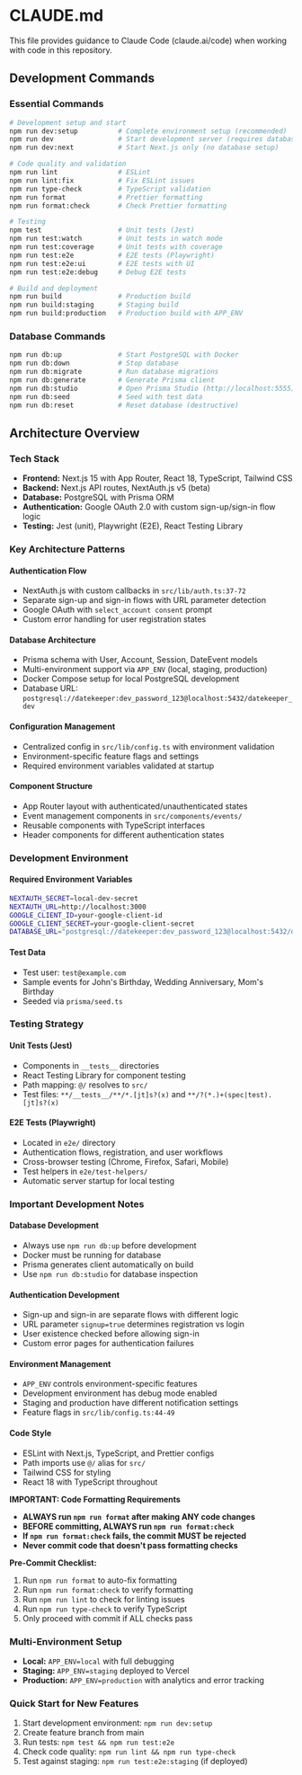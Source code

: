 # CLAUDE.md

This file provides guidance to Claude Code (claude.ai/code) when working with code in this repository.

## Development Commands

### Essential Commands

```bash
# Development setup and start
npm run dev:setup          # Complete environment setup (recommended)
npm run dev                # Start development server (requires database)
npm run dev:next           # Start Next.js only (no database setup)

# Code quality and validation
npm run lint               # ESLint
npm run lint:fix           # Fix ESLint issues
npm run type-check         # TypeScript validation
npm run format             # Prettier formatting
npm run format:check       # Check Prettier formatting

# Testing
npm test                   # Unit tests (Jest)
npm run test:watch         # Unit tests in watch mode
npm run test:coverage      # Unit tests with coverage
npm run test:e2e           # E2E tests (Playwright)
npm run test:e2e:ui        # E2E tests with UI
npm run test:e2e:debug     # Debug E2E tests

# Build and deployment
npm run build              # Production build
npm run build:staging      # Staging build
npm run build:production   # Production build with APP_ENV
```

### Database Commands

```bash
npm run db:up              # Start PostgreSQL with Docker
npm run db:down            # Stop database
npm run db:migrate         # Run database migrations
npm run db:generate        # Generate Prisma client
npm run db:studio          # Open Prisma Studio (http://localhost:5555)
npm run db:seed            # Seed with test data
npm run db:reset           # Reset database (destructive)
```

## Architecture Overview

### Tech Stack

- **Frontend:** Next.js 15 with App Router, React 18, TypeScript, Tailwind CSS
- **Backend:** Next.js API routes, NextAuth.js v5 (beta)
- **Database:** PostgreSQL with Prisma ORM
- **Authentication:** Google OAuth 2.0 with custom sign-up/sign-in flow logic
- **Testing:** Jest (unit), Playwright (E2E), React Testing Library

### Key Architecture Patterns

#### Authentication Flow

- NextAuth.js with custom callbacks in `src/lib/auth.ts:37-72`
- Separate sign-up and sign-in flows with URL parameter detection
- Google OAuth with `select_account consent` prompt
- Custom error handling for user registration states

#### Database Architecture

- Prisma schema with User, Account, Session, DateEvent models
- Multi-environment support via `APP_ENV` (local, staging, production)
- Docker Compose setup for local PostgreSQL development
- Database URL: `postgresql://datekeeper:dev_password_123@localhost:5432/datekeeper_dev`

#### Configuration Management

- Centralized config in `src/lib/config.ts` with environment validation
- Environment-specific feature flags and settings
- Required environment variables validated at startup

#### Component Structure

- App Router layout with authenticated/unauthenticated states
- Event management components in `src/components/events/`
- Reusable components with TypeScript interfaces
- Header components for different authentication states

### Development Environment

#### Required Environment Variables

```bash
NEXTAUTH_SECRET=local-dev-secret
NEXTAUTH_URL=http://localhost:3000
GOOGLE_CLIENT_ID=your-google-client-id
GOOGLE_CLIENT_SECRET=your-google-client-secret
DATABASE_URL="postgresql://datekeeper:dev_password_123@localhost:5432/datekeeper_dev"
```

#### Test Data

- Test user: `test@example.com`
- Sample events for John's Birthday, Wedding Anniversary, Mom's Birthday
- Seeded via `prisma/seed.ts`

### Testing Strategy

#### Unit Tests (Jest)

- Components in `__tests__` directories
- React Testing Library for component testing
- Path mapping: `@/` resolves to `src/`
- Test files: `**/__tests__/**/*.[jt]s?(x)` and `**/?(*.)+(spec|test).[jt]s?(x)`

#### E2E Tests (Playwright)

- Located in `e2e/` directory
- Authentication flows, registration, and user workflows
- Cross-browser testing (Chrome, Firefox, Safari, Mobile)
- Test helpers in `e2e/test-helpers/`
- Automatic server startup for local testing

### Important Development Notes

#### Database Development

- Always use `npm run db:up` before development
- Docker must be running for database
- Prisma generates client automatically on build
- Use `npm run db:studio` for database inspection

#### Authentication Development

- Sign-up and sign-in are separate flows with different logic
- URL parameter `signup=true` determines registration vs login
- User existence checked before allowing sign-in
- Custom error pages for authentication failures

#### Environment Management

- `APP_ENV` controls environment-specific features
- Development environment has debug mode enabled
- Staging and production have different notification settings
- Feature flags in `src/lib/config.ts:44-49`

#### Code Style

- ESLint with Next.js, TypeScript, and Prettier configs
- Path imports use `@/` alias for `src/`
- Tailwind CSS for styling
- React 18 with TypeScript throughout

**IMPORTANT: Code Formatting Requirements**

- **ALWAYS run `npm run format` after making ANY code changes**
- **BEFORE committing, ALWAYS run `npm run format:check`**
- **If `npm run format:check` fails, the commit MUST be rejected**
- **Never commit code that doesn't pass formatting checks**

**Pre-Commit Checklist:**

1. Run `npm run format` to auto-fix formatting
2. Run `npm run format:check` to verify formatting
3. Run `npm run lint` to check for linting issues
4. Run `npm run type-check` to verify TypeScript
5. Only proceed with commit if ALL checks pass

### Multi-Environment Setup

- **Local:** `APP_ENV=local` with full debugging
- **Staging:** `APP_ENV=staging` deployed to Vercel
- **Production:** `APP_ENV=production` with analytics and error tracking

### Quick Start for New Features

1. Start development environment: `npm run dev:setup`
2. Create feature branch from main
3. Run tests: `npm test && npm run test:e2e`
4. Check code quality: `npm run lint && npm run type-check`
5. Test against staging: `npm run test:e2e:staging` (if deployed)
